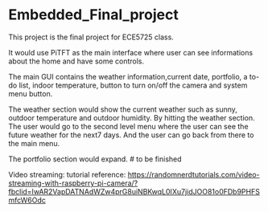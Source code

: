 # Embedded_Final_project

This project is the final project for ECE5725 class. 

It would use PiTFT as the main interface where user can see informations about the home and have some controls.

The main GUI contains the weather information,current date, portfolio, a to-do list, indoor temperature, button to turn
on/off the camera and system menu button. 

The weather section would show the current weather such as sunny, outdoor temperature and outdoor humidity. By hitting the weather section. The user would go to the second level menu where the user can see the future weather for the next7 days. And the user can go back from there to the main menu. 

The portfolio section would expand. # to be finished

Video streaming: tutorial reference: https://randomnerdtutorials.com/video-streaming-with-raspberry-pi-camera/?fbclid=IwAR2VapDATNAdWZw4prG8uiNBKwqL0IXu7jidJOO81o0FDb9PHFSmfcW6Odc

